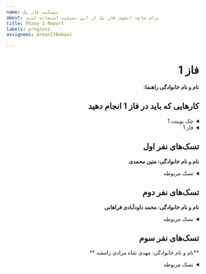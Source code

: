 ```yaml
---
name: تمپلیت فاز یک
about: برای ساخت ایشوی فاز یک از این تمپلیت استفاده کنید
title: Phase 1 Report
labels: progress
assignees: Arman17Babaei

---
```


<div dir="rtl" align='right'>

# فاز 1
**نام و نام خانوادگی راهنما:**

## کارهایی که باید در فاز 1 انجام دهید

<details>
  <summary>چک پوینت 1</summary>

- کامل کردن منو ها (تمپلیت)
- قابلیت ساخت اکانت 
- وجود دیتابیس User ها
- پیاده کردن Map بازی و معماری(لزومی به پیاده سازی کامل نیست صرفا تقریبا مشخص باشد چه تابعایی و چه چیزهایی لازم است)
- کلاس های لازم برای Object های اولیه مثل یگان‌ها و ساختمان‌ها
  <div dir="ltr" align='right'>

  1. [ ] شروع نشده
  2. [x] در حال انجام
  3. [ ] تمام شده
  </div>
</details>

<details>
  <summary>فاز 1</summary>

- موارد باقی مانده از پیاده سازی فاز اول پروژه
  
  <div  dir="ltr" align='right'>
  
  1. [x] شروع نشده
  2. [ ] در حال انجام
  3. [ ] تمام شده
     </div>
</details>

## تسک‌های نفر اول

  **نام و نام خانوادگی: متین محمدی**
<details>
  <summary>تسک مربوطه</summary>
  طراحی کپچا
  <div dir="ltr" align='right'>

  1. [x] شروع نشده
  2. [x] در حال انجام
  3. [x] تمام شده
  </div>
  طراحی regex منوهای ثبت نام و ورود
  <div dir="ltr" align='right'>

  1. [x] شروع نشده
  2. [x] در حال انجام
  3. [x] تمام شده
  </div>
  طراحی منوی لاگین و منوی اصلی
  <div dir="ltr" align='right'>

  1. [x] شروع نشده
  2. [x] در حال انجام
  3. [ ] تمام شده
  </div>
  طراحی باقیمانده منو ها و regex های آنها 
  <div dir="ltr" align='right'>

  1. [x] شروع نشده
  2. [x] در حال انجام
  3. [ ] تمام شده
  </div>
</details>

## تسک‌های نفر دوم

  **نام و نام خانوادگی: محمد داودآبادی فراهانی**
<details>
  <summary>تسک مربوطه</summary>
طراحی منوی ثبت نام
  <div dir="ltr" align='right'>

  1. [ ] شروع نشده
  2. [ ] در حال انجام
  3. [x] تمام شده
  </div>
  
  <div dir="ltr" align='right'>
    پیاده سازی متدهای مربوط به یگان‌ها و ساختمان‌ها
    
    1. [ ] شروع نشده
    2. [x] درحال انجام
    3. [ ] تمام شده
  </div>
    </details>

## تسک‌های نفر سوم

  **نام و نام خانوادگی: مهدی شاه مرادی رامشه **
<details>
  <summary>تسک مربوطه</summary>
طراحی منوی پروفایل
  <div dir="ltr" align='right'>

  1. [ ] شروع نشده
  2. [x] در حال انجام
  3. [ ] تمام شده
  </div>
  کار با فایل
  <div dir="ltr" align='right'>

  1. [ ] شروع نشده
  2. [x] در حال انجام
  3. [ ] تمام شده
  </div>
</details>
</div>
